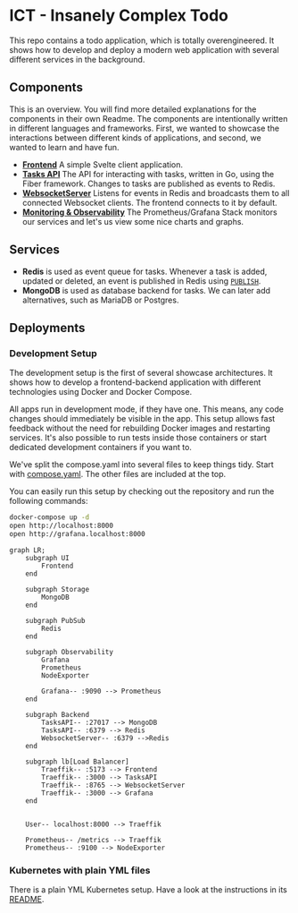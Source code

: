 # ICT - Insanely Complex Todo

This repo contains a todo application, which is totally overengineered. It shows how to develop
and deploy a modern web application with several different services in the background.

## Components

This is an overview. You will find more detailed explanations for the components in their own Readme. The components are intentionally written in different languages and frameworks. First, we wanted to showcase the interactions between different kinds of applications, and second, we wanted to learn and have fun.

- **[Frontend](./frontend/)** A simple Svelte client application.
- **[Tasks API](./backend/tasks/)** The API for interacting with tasks, written in Go, using the Fiber framework. Changes to tasks are published as events to Redis.
- **[WebsocketServer](./backend/websocket-server/)** Listens for events in Redis and broadcasts them to all connected Websocket clients. The frontend connects to it by default.
- **[Monitoring & Observability](./observability/)** The Prometheus/Grafana Stack monitors our services and let's us view some nice charts and graphs.

## Services

- **Redis** is used as event queue for tasks. Whenever a task is added, updated or deleted, an event is published in Redis using [`PUBLISH`](https://redis.io/docs/latest/commands/publish/).
- **MongoDB** is used as database backend for tasks. We can later add alternatives, such as MariaDB or Postgres.

## Deployments

### Development Setup

The development setup is the first of several showcase architectures. It shows how to develop a frontend-backend application with different technologies using Docker and Docker Compose.

All apps run in development mode, if they have one. This means, any code changes should immediately be visible in the app. This setup allows fast feedback without the need for rebuilding Docker images and restarting services. It's also possible to run tests inside those containers or start dedicated development containers if you want to.

We've split the compose.yaml into several files to keep things tidy. Start with [compose.yaml](./compose.yaml). The other files are included at the top.

You can easily run this setup by checking out the repository and run the following commands:

```sh
docker-compose up -d
open http://localhost:8000
open http://grafana.localhost:8000
```

```mermaid
graph LR;
    subgraph UI
        Frontend
    end

    subgraph Storage
        MongoDB
    end

    subgraph PubSub
        Redis
    end

    subgraph Observability
        Grafana
        Prometheus
        NodeExporter

        Grafana-- :9090 --> Prometheus
    end

    subgraph Backend
        TasksAPI-- :27017 --> MongoDB
        TasksAPI-- :6379 --> Redis
        WebsocketServer-- :6379 -->Redis
    end

    subgraph lb[Load Balancer]
        Traeffik-- :5173 --> Frontend
        Traeffik-- :3000 --> TasksAPI
        Traeffik-- :8765 --> WebsocketServer
        Traeffik-- :3000 --> Grafana
    end


    User-- localhost:8000 --> Traeffik

    Prometheus-- /metrics --> Traeffik
    Prometheus-- :9100 --> NodeExporter
```

### Kubernetes with plain YML files

There is a plain YML Kubernetes setup. Have a look at the instructions in its [README](./k8s/README.md).
